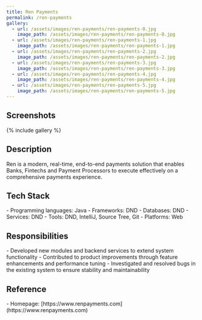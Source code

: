 ```yaml
---
title: Ren Payments
permalink: /ren-payments
gallery:
  - url: /assets/images/ren-payments/ren-payments-0.jpg
    image_path: /assets/images/ren-payments/ren-payments-0.jpg  
  - url: /assets/images/ren-payments/ren-payments-1.jpg
    image_path: /assets/images/ren-payments/ren-payments-1.jpg
  - url: /assets/images/ren-payments/ren-payments-2.jpg
    image_path: /assets/images/ren-payments/ren-payments-2.jpg
  - url: /assets/images/ren-payments/ren-payments-3.jpg
    image_path: /assets/images/ren-payments/ren-payments-3.jpg
  - url: /assets/images/ren-payments/ren-payments-4.jpg
    image_path: /assets/images/ren-payments/ren-payments-4.jpg
  - url: /assets/images/ren-payments/ren-payments-5.jpg
    image_path: /assets/images/ren-payments/ren-payments-5.jpg
---
```


<h2>Screenshots</h2>
{% include gallery %}

<h2>Description</h2>
Ren is a modern, real-time, end-to-end payments solution that enables Banks, Fintechs and Payment Processors to execute effectively on a comprehensive payments experience.

<h2>Tech Stack</h2>
- Programming languages: Java
- Frameworks: DND
- Databases: DND
- Services: DND
- Tools: DND, IntelliJ, Source Tree, Git
- Platforms: Web

<h2>Responsibilities</h2>
- Developed new modules and backend services to extend system functionality  
- Contributed to product improvements through feature enhancements and performance tuning  
- Investigated and resolved bugs in the existing system to ensure stability and maintainability

<h2>Reference</h2>
- Homepage: [https://www.renpayments.com](https://www.renpayments.com)
